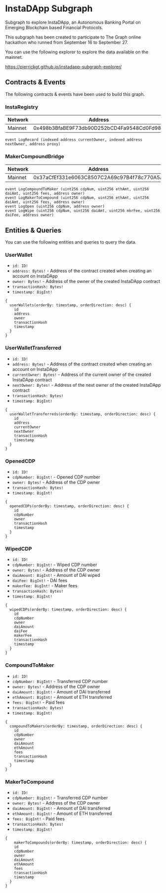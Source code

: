 # InstaDApp Subgraph

Subgraph to explore InstaDApp, an Autonomous Banking Portal on Emerging Blockchain based Financial Protocols.

This subgraph has been created to participate to The Graph online hackathon who runned from September 16 to September 27.

You can use the following explorer to explore the data available on the mainnet.

https://pierrickgt.github.io/instadapp-subgraph-explorer/

## Contracts & Events

The following contracts & events have been used to build this graph.

### InstaRegistry
| Network | Address                                    |
|---------|--------------------------------------------|
| Mainnet | 0x498b3BfaBE9F73db90D252bCD4Fa9548Cd0Fd981 |

```
event LogRecord (indexed address currentOwner, indexed address nextOwner, address proxy)
```

### MakerCompoundBridge
| Network | Address                                    |
|---------|--------------------------------------------|
| Mainnet | 0x37aCfEf331e6063C8507C2A69c97B4f78c770A5A |

```
event LogCompoundToMaker (uint256 cdpNum, uint256 ethAmt, uint256 daiAmt, uint256 fees, address owner)
event LogMakerToCompound (uint256 cdpNum, uint256 ethAmt, uint256 daiAmt, uint256 fees, address owner)
event LogOpen (uint256 cdpNum, address owner)
event LogWipe (uint256 cdpNum, uint256 daiAmt, uint256 mkrFee, uint256 daiFee, address owner)
```

## Entities & Queries

You can use the following entities and queries to query the data.

### UserWallet

- `id: ID!`
- `address: Bytes!` - Address of the contract created when creating an account on InstaDApp
- `owner: Bytes!` - Address of the owner of the created InstaDApp contract
- `transactionHash: Bytes!`
- `timestamp: BigInt!`

```
{
  userWallets(orderBy: timestamp, orderDirection: desc) {
    id
    address
    owner
    transactionHash
    timestamp
  }
}
```

### UserWalletTransferred

- `id: ID!`
- `address: Bytes!` - Address of the contract created when creating an account on InstaDApp
- `currentOwner: Bytes!` - Address of the current owner of the created InstaDApp contract
- `nextOwner: Bytes!` - Address of the next owner of the created InstaDApp contract
- `transactionHash: Bytes!`
- `timestamp: BigInt!`

```
{
  userWalletTransferreds(orderBy: timestamp, orderDirection: desc) {
    id
    address
    currentOwner
    nextOwner
    transactionHash
    timestamp
  }
}
```

### OpenedCDP

- `id: ID!`
- `cdpNumber: BigInt!` - Opened CDP number
- `owner: Bytes!` - Address of the CDP owner
- `transactionHash: Bytes!`
- `timestamp: BigInt!`

```
{
  openedCDPs(orderBy: timestamp, orderDirection: desc) {
    id
    cdpNumber
    owner
    transactionHash
    timestamp
  }
}
```

### WipedCDP

- `id: ID!`
- `cdpNumber: BigInt!` - Wiped CDP number
- `owner: Bytes!` - Address of the CDP owner
- `daiAmount: BigInt!` - Amount of DAI wiped
- `daiFee: BigInt!` - DAI fees
- `makerFee: BigInt!` - Maker fees
- `transactionHash: Bytes!`
- `timestamp: BigInt!`

```
{
  wipedCDPs(orderBy: timestamp, orderDirection: desc) {
    id
    cdpNumber
    owner
    daiAmount
    daiFee
    makerFee
    transactionHash
    timestamp
  }
}
```

### CompoundToMaker

- `id: ID!`
- `cdpNumber: BigInt!` - Transferred CDP number
- `owner: Bytes!` - Address of the CDP owner
- `daiAmount: BigInt!` - Amount of DAI transferred
- `ethAmount: BigInt!` - Amount of ETH transferred
- `fees: BigInt!` - Paid fees
- `transactionHash: Bytes!`
- `timestamp: BigInt!`

```
{
  compoundToMakers(orderBy: timestamp, orderDirection: desc) {
    id
    cdpNumber
    owner
    daiAmount
    ethAmount
    fees
    transactionHash
    timestamp
  }
}
```

### MakerToCompound

- `id: ID!`
- `cdpNumber: BigInt!` - Transferred CDP number
- `owner: Bytes!` - Address of the CDP owner
- `daiAmount: BigInt!` - Amount of DAI transferred
- `ethAmount: BigInt!` - Amount of ETH transferred
- `fees: BigInt!` - Paid fees
- `transactionHash: Bytes!`
- `timestamp: BigInt!`

```
{
    makerToCompounds(orderBy: timestamp, orderDirection: desc) {
    id
    cdpNumber
    owner
    daiAmount
    ethAmount
    fees
    transactionHash
    timestamp
  }
}
```
